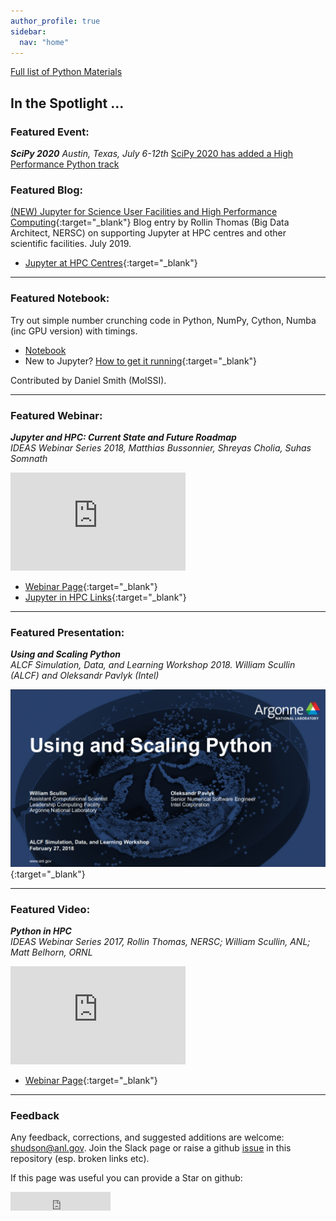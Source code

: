 ```yaml
---
author_profile: true
sidebar:
  nav: "home"
---
```


[Full list of Python Materials]({{site.baseurl}}/python-for-hpc/)


## In the Spotlight ...


### Featured Event:

***SciPy 2020***
*Austin, Texas, July 6-12th*
[SciPy 2020 has added a High Performance Python track]({{site.baseurl}}/scipy-hpc-track)


### Featured Blog:

[(NEW) Jupyter for Science User Facilities and High Performance Computing](https://blog.jupyter.org/jupyter-for-science-user-facilities-and-high-performance-computing-de178106872){:target="_blank"} Blog entry by Rollin Thomas (Big Data Architect, NERSC) on supporting Jupyter at HPC centres and other scientific facilities. July 2019.

- [Jupyter at HPC Centres]({{site.baseurl}}/python-for-hpc/#jupyter-notebooks){:target="_blank"}


---

### Featured Notebook:

Try out simple number crunching code in Python, NumPy, Cython, Numba (inc GPU version) with timings.
 - [Notebook]({{site.baseurl}}/notebooks/Compiled_Examples.ipynb)
 - New to Jupyter? [How to get it running]({{site.baseurl}}/notebooks/running-compiled-examples/){:target="_blank"}

 Contributed by Daniel Smith (MolSSI). 

---

### Featured Webinar:

***Jupyter and HPC: Current State and Future Roadmap***  
*IDEAS Webinar Series 2018, Matthias Bussonnier, Shreyas Cholia, Suhas Somnath*

<iframe width="280" height="157" src="https://www.youtube.com/embed/aKah_O5OZdE" frameborder="0" allow="autoplay; encrypted-media" allowfullscreen></iframe> 

 - [Webinar Page](https://www.exascaleproject.org/event/jupyter/){:target="_blank"}
 - [Jupyter in HPC Links]({{site.baseurl}}/python-for-hpc/#jupyter-notebooks){:target="_blank"}

---

### Featured Presentation:

***Using and Scaling Python***  
*ALCF Simulation, Data, and Learning Workshop 2018. William Scullin (ALCF) and Oleksandr Pavlyk (Intel)*

[<img src="images/pres_using_and_scaling_python.png">](https://www.alcf.anl.gov/files/Scullin-Pavlyk%20_SDL2018_Python.pdf){:target="_blank"}

 
<!--<iframe width="280" height="157" src="https://www.youtube.com/embed/14rbhkrRxUs" frameborder="0" allow="autoplay; encrypted-media" allowfullscreen></iframe>-->

---

### Featured Video:

***Python in HPC***  
*IDEAS Webinar Series 2017, Rollin Thomas, NERSC; William Scullin, ANL; Matt Belhorn, ORNL*

<iframe width="280" height="157" src="https://www.youtube.com/embed/lSrfZHu3BZw" frameborder="0" allow="autoplay; encrypted-media" allowfullscreen></iframe> 

 - [Webinar Page](https://www.exascaleproject.org/event/python-in-hpc-2){:target="_blank"}



---

### Feedback

Any feedback, corrections, and suggested additions are welcome: shudson@anl.gov.
Join the Slack page or raise a github [issue](https://github.com/betterscientificsoftware/python-for-hpc/issues) in this repository (esp. broken links etc).

If this page was useful you can provide a Star on github:
<iframe src="https://ghbtns.com/github-btn.html?user=betterscientificsoftware&repo=python-for-hpc&type=star&count=false&size=large" frameborder="0" scrolling="0" width="160px" height="30px"></iframe>

<!--<iframe width="560" height="315" src="https://www.youtube.com/embed/14rbhkrRxUs" frameborder="0" allow="autoplay; encrypted-media" allowfullscreen></iframe>
<iframe width="560" height="315" src="https://www.youtube.com/embed/aKah_O5OZdE" frameborder="0" allow="autoplay; encrypted-media" allowfullscreen></iframe> -->
